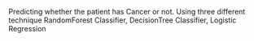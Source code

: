 Predicting whether the patient has Cancer or not.
Using three different technique RandomForest Classifier, DecisionTree Classifier, Logistic Regression
